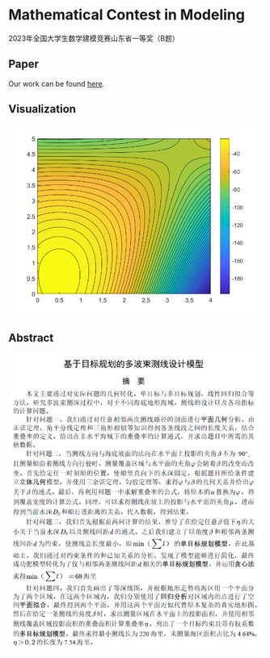 # Mathematical Contest in Modeling
2023年全国大学生数学建模竞赛山东省一等奖（B题）

## Paper
Our work can be found [here](https://online.fliphtml5.com/bupiz/lbnd/#p=1).

## Visualization

![abstract](https://github.com/neverwinHao/mathematical/blob/main/img/figure1.png)

## Abstract

![abstract](https://github.com/neverwinHao/mathematical/blob/main/img/abstract.png)
